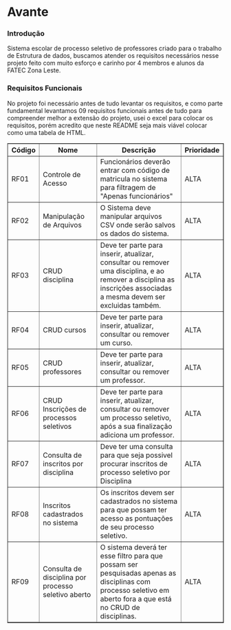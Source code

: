 # Avante

### Introdução
Sistema escolar de processo seletivo de professores criado para o trabalho de Estrutura de dados, buscamos atender os requisitos necessários nesse projeto feito com muito esforço e carinho por 4 membros e alunos da FATEC Zona Leste.

### Requisitos Funcionais
No projeto foi necessário antes de tudo levantar os requisitos, e como parte fundamental levantamos 09 requisitos funcionais antes de tudo para compreender melhor a extensão do projeto, usei o excel para colocar os requisitos, porém acredito que neste README seja mais viável colocar como uma tabela de HTML.

<table border="1">
  <thead>
    <tr>
      <th>Código</th>
      <th>Nome</th>
      <th>Descrição</th>
      <th>Prioridade</th>
    </tr>
  </thead>
  <tbody>
    <tr>
      <td>RF01</td>
      <td>Controle de Acesso</td>
      <td>Funcionários deverão entrar com código de matricula no sistema para filtragem de "Apenas funcionários"</td>
      <td>ALTA</td>
    </tr>
    <tr>
      <td>RF02</td>
      <td>Manipulação de Arquivos</td>
      <td>O Sistema deve manipular arquivos CSV onde serão salvos os dados do sistema.</td>
      <td>ALTA</td>
    </tr>
    <tr>
      <td>RF03</td>
      <td>CRUD disciplina</td>
      <td>Deve ter parte para inserir, atualizar, consultar ou remover uma disciplina, e ao remover a disciplina as inscrições associadas a mesma devem ser excluidas também.</td>
      <td>ALTA</td>
    </tr>
    <tr>
      <td>RF04</td>
      <td>CRUD cursos</td>
      <td>Deve ter parte para inserir, atualizar, consultar ou remover um curso.</td>
      <td>ALTA</td>
    </tr>
    <tr>
      <td>RF05</td>
      <td>CRUD professores</td>
      <td>Deve ter parte para inserir, atualizar, consultar ou remover um professor.</td>
      <td>ALTA</td>
    </tr>
    <tr>
      <td>RF06</td>
      <td>CRUD Inscrições de processos seletivos</td>
      <td>Deve ter parte para inserir, atualizar, consultar ou remover um processo seletivo, após a sua finalização adiciona um professor.</td>
      <td>ALTA</td>
    </tr>
    <tr>
      <td>RF07</td>
      <td>Consulta de inscritos por disciplina</td>
      <td>Deve ter uma consulta para que seja possivel procurar inscritos de processo seletivo por Disciplina</td>
      <td>ALTA</td>
    </tr>
    <tr>
      <td>RF08</td>
      <td>Inscritos cadastrados no sistema</td>
      <td>Os inscritos devem ser cadastrados no sistema para que possam ter acesso as pontuações de seu processo seletivo.</td>
      <td>ALTA</td>
    </tr>
    <tr>
      <td>RF09</td>
      <td>Consulta de disciplina por processo seletivo aberto</td>
      <td>O sistema deverá ter esse filtro para que possam ser pesquisadas apenas as disciplinas com processo seletivo em aberto fora a que está no CRUD de disciplinas.</td>
      <td>ALTA</td>
    </tr>
  </tbody>
</table>


